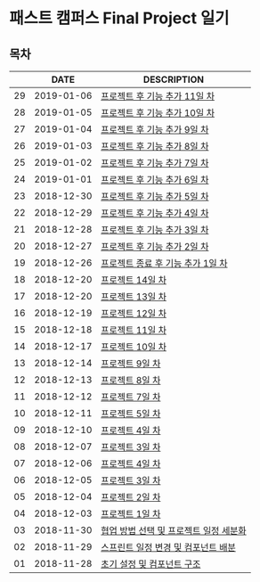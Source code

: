 # 패스트 캠퍼스 Final Project 일기

## 목차

|     |    DATE    |      DESCRIPTION    |
| --- |    ---     |      ----------     |
| 29 |    2019-01-06     |      [프로젝트 후 기능 추가 11일 차](diary/2019-01-06.md)     |
| 28 |    2019-01-05     |      [프로젝트 후 기능 추가 10일 차](diary/2019-01-05.md)     |
| 27 |    2019-01-04     |      [프로젝트 후 기능 추가 9일 차](diary/2019-01-04.md)     |
| 26 |    2019-01-03     |      [프로젝트 후 기능 추가 8일 차](diary/2019-01-03.md)     |
| 25 |    2019-01-02     |      [프로젝트 후 기능 추가 7일 차](diary/2019-01-02.md)     |
| 24 |    2019-01-01     |      [프로젝트 후 기능 추가 6일 차](diary/2019-01-01.md)     |
| 23 |    2018-12-30     |      [프로젝트 후 기능 추가 5일 차](diary/2018-12-30.md)     |
| 22 |    2018-12-29     |      [프로젝트 후 기능 추가 4일 차](diary/2018-12-29.md)     |
| 21 |    2018-12-28     |      [프로젝트 후 기능 추가 3일 차](diary/2018-12-28.md)     |
| 20 |    2018-12-27     |      [프로젝트 후 기능 추가 2일 차](diary/2018-12-27.md)     |
| 19 |    2018-12-26     |      [프로젝트 종료 후 기능 추가 1일 차](diary/2018-12-26.md)     |
|  18 | 2018-12-20 | [프로젝트 14일 차](diary/2018-12-21.md)
|  17 | 2018-12-20 | [프로젝트 13일 차](diary/2018-12-20.md)
|  16 | 2018-12-19 | [프로젝트 12일 차](diary/2018-12-19.md)
|  15 | 2018-12-18 | [프로젝트 11일 차](diary/2018-12-18.md)
|  14 | 2018-12-17 | [프로젝트 10일 차](diary/2018-12-17.md)
|  13 | 2018-12-14 | [프로젝트 9일 차](diary/2018-12-14.md)
|  12 | 2018-12-13 | [프로젝트 8일 차](diary/2018-12-13.md)
|  11 | 2018-12-12 | [프로젝트 7일 차](diary/2018-12-12.md)
|  10 | 2018-12-11 | [프로젝트 5일 차](diary/2018-12-11.md)
|  09 | 2018-12-10 | [프로젝트 4일 차](diary/2018-12-10.md)  
|  08 | 2018-12-07 | [프로젝트 3일 차](diary/2018-12-07.md)  
|  07 | 2018-12-06 | [프로젝트 4일 차](diary/2018-12-06.md)  
|  06 | 2018-12-05 | [프로젝트 3일 차](diary/2018-12-05.md)  
|  05 | 2018-12-04 | [프로젝트 2일 차](diary/2018-12-04.md)  
|  04 | 2018-12-03 | [프로젝트 1일 차](diary/2018-12-03.md)  
|  03 | 2018-11-30 | [협업 방법 선택 및 프로젝트 일정 세분화](diary/2018-11-30.md)  |
|  02 | 2018-11-29 | [스프린트 일정 변경 및 컴포넌트 배분](diary/2018-11-29.md)  |
|  01 | 2018-11-28 | [초기 설정 및 컴포넌트 구조](diary/2018-11-28.md) |
